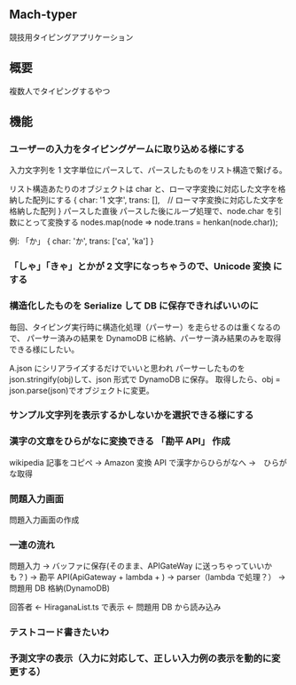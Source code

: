 ## Mach-typer

競技用タイピングアプリケーション

## 概要

複数人でタイピングするやつ

## 機能

### ユーザーの入力をタイピングゲームに取り込める様にする

入力文字列を 1 文字単位にパースして、パースしたものをリスト構造で繋げる。

リスト構造あたりのオブジェクトは char と、ローマ字変換に対応した文字を格納した配列にする
{
char: '1 文字',
trans: [],　// ローマ字変換に対応した文字を格納した配列
}
パースした直後
パースした後にループ処理で、node.char を引数にとって変換する
nodes.map(node => node.trans = henkan(node.char));

例: 「か」
{
char: 'か',
trans: ['ca', 'ka']
}

### 「しゃ」「きゃ」とかが 2 文字になっちゃうので、Unicode 変換 にする

### 構造化したものを Serialize して DB に保存できればいいのに

毎回、タイピング実行時に構造化処理（パーサー）を走らせるのは重くなるので、
パーサー済みの結果を DynamoDB に格納、パーサー済み結果のみを取得できる様にしたい。

A.json にシリアライズするだけでいいと思われ
パーサーしたものを json.stringify(obj)して、json 形式で DynamoDB に保存。
取得したら、obj = json.parse(json)でオブジェクトに変更。

### サンプル文字列を表示するかしないかを選択できる様にする

### 漢字の文章をひらがなに変換できる 「勘平 API」 作成

wikipedia 記事をコピペ -> Amazon 変換 API で漢字からひらがなへ ->　ひらがな取得

### 問題入力画面

問題入力画面の作成

### 一連の流れ

問題入力 -> バッファに保存(そのまま、APIGateWay に送っちゃっていいかも？) -> 勘平 API(ApiGateway + lambda + ) -> parser（lambda で処理？） -> 問題用 DB 格納(DynamoDB)

回答者 <- HiraganaList.ts で表示 <- 問題用 DB から読み込み

### テストコード書きたいわ

### 予測文字の表示（入力に対応して、正しい入力例の表示を動的に変更する）
